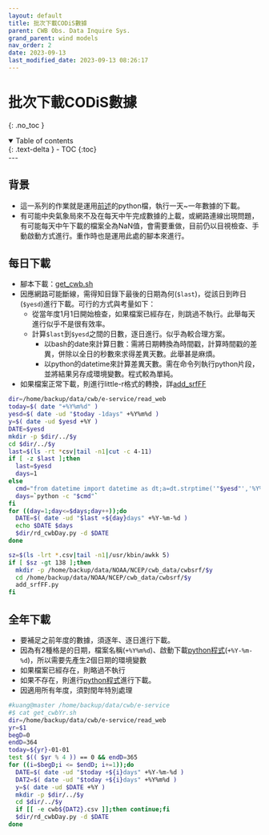 ```yaml
---
layout: default
title: 批次下載CODiS數據
parent: CWB Obs. Data Inquire Sys.
grand_parent: wind models
nav_order: 2
date: 2023-09-13        
last_modified_date: 2023-09-13 08:26:17
---
```


# 批次下載CODiS數據
{: .no_toc }

<details open markdown="block">
  <summary>
    Table of contents
  </summary>
  {: .text-delta }
- TOC
{:toc}
</details>
---

## 背景

- 這一系列的作業就是運用[前述](1.cwb_daily_download.md)的python檔，執行一天~一年數據的下載。
- 有可能中央氣象局來不及在每天中午完成數據的上載，或網路連線出現問題，有可能每天中午下載的檔案全為NaN值，會需要重做，目前仍以目視檢查、手動啟動方式進行。重作時也是運用此處的腳本來進行。

## 每日下載

- 腳本下載：[get_cwb.sh](https://github.com/sinotec2/rd_cwbDay.py/blob/main/get_cwb.sh)
- 因應網路可能斷線，需得知目錄下最後的日期為何(`$last`)，從該日到昨日(`$yesd`)進行下載。可行的方式與考量如下：
  - 從當年度1月1日開始檢查，如果檔案已經存在，則跳過不執行。此舉每天進行似乎不是很有效率。
  - 計算`$last`到`$yesd`之間的日數，逐日進行。似乎為較合理方案。
    - 以bash的date來計算日數：需將日期轉換為時間戳，計算時間戳的差異，併除以全日的秒數來求得差異天數。此舉甚是麻煩。
    - 以python的datetime來計算差異天數。需在命令列執行python片段，並將結果另存成環境變數。程式較為單純。
- 如果檔案正常下載，則進行little-r格式的轉換，詳[add_srfFF](3.add_srfFF.md)

```bash
dir=/home/backup/data/cwb/e-service/read_web
today=$( date "+%Y%m%d" )
yesd=$( date -ud "$today -1days" +%Y%m%d )
y=$( date -ud $yesd +%Y )
DATE=$yesd
mkdir -p $dir/../$y
cd $dir/../$y
last=$(ls -rt *csv|tail -n1|cut -c 4-11)
if [ -z $last ];then
  last=$yesd
  days=1
else
  cmd="from datetime import datetime as dt;a=dt.strptime('"$yesd"','%Y%m%d');b=dt.strptime('"$last"','%Y%m%d');print ((a-b).days)"
  days=`python -c "$cmd"`
fi
for ((day=1;day<=$days;day++));do
  DATE=$( date -ud "$last +${day}days" +%Y-%m-%d )
  echo $DATE $days
  $dir/rd_cwbDay.py -d $DATE
done

sz=$(ls -lrt *.csv|tail -n1|/usr/kbin/awkk 5)
if [ $sz -gt 138 ];then
  mkdir -p /home/backup/data/NOAA/NCEP/cwb_data/cwbsrf/$y
  cd /home/backup/data/NOAA/NCEP/cwb_data/cwbsrf/$y
  add_srfFF.py
fi
```

## 全年下載

- 要補足之前年度的數據，須逐年、逐日進行下載。
- 因為有2種格是的日期，檔案名稱(`+%Y%m%d`)、啟動下載[python程式](1.cwb_daily_download.md)(`+%Y-%m-%d`)，所以需要先產生2個日期的環境變數
- 如果檔案已經存在，則略過不執行
- 如果不存在，則進行[python程式](1.cwb_daily_download.md)進行下載。
- 因適用所有年度，須對閏年特別處理

```bash
#kuang@master /home/backup/data/cwb/e-service
#$ cat get_cwbYr.sh
dir=/home/backup/data/cwb/e-service/read_web
yr=$1
begD=0
endD=364
today=${yr}-01-01
test $(( $yr % 4 )) == 0 && endD=365
for ((i=$begD;i <= $endD; i+=1));do
  DATE=$( date -ud "$today +${i}days" +%Y-%m-%d )
  DAT2=$( date -ud "$today +${i}days" +%Y%m%d )
  y=$( date -ud $DATE +%Y )
  mkdir -p $dir/../$y
  cd $dir/../$y
  if [[ -e cwb${DAT2}.csv ]];then continue;fi
  $dir/rd_cwbDay.py -d $DATE
done
```